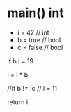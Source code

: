 # main() int
  - i = 42   // int
  - b = true // bool
  - c = false // bool

  if b
    i = 19

  i = i * b

  //if b != !c
  //  i = 11

  return i
